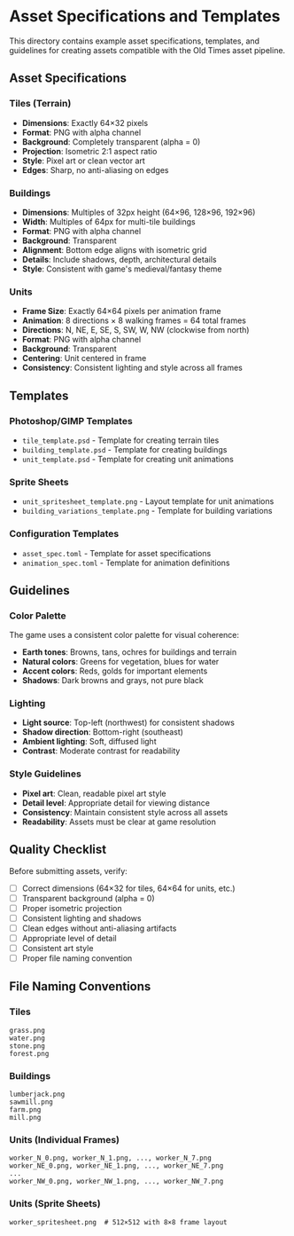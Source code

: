 # Asset Specifications and Templates

This directory contains example asset specifications, templates, and guidelines for creating assets compatible with the Old Times asset pipeline.

## Asset Specifications

### Tiles (Terrain)
- **Dimensions**: Exactly 64×32 pixels
- **Format**: PNG with alpha channel
- **Background**: Completely transparent (alpha = 0)
- **Projection**: Isometric 2:1 aspect ratio
- **Style**: Pixel art or clean vector art
- **Edges**: Sharp, no anti-aliasing on edges

### Buildings
- **Dimensions**: Multiples of 32px height (64×96, 128×96, 192×96)
- **Width**: Multiples of 64px for multi-tile buildings
- **Format**: PNG with alpha channel
- **Background**: Transparent
- **Alignment**: Bottom edge aligns with isometric grid
- **Details**: Include shadows, depth, architectural details
- **Style**: Consistent with game's medieval/fantasy theme

### Units
- **Frame Size**: Exactly 64×64 pixels per animation frame
- **Animation**: 8 directions × 8 walking frames = 64 total frames
- **Directions**: N, NE, E, SE, S, SW, W, NW (clockwise from north)
- **Format**: PNG with alpha channel
- **Background**: Transparent
- **Centering**: Unit centered in frame
- **Consistency**: Consistent lighting and style across all frames

## Templates

### Photoshop/GIMP Templates
- `tile_template.psd` - Template for creating terrain tiles
- `building_template.psd` - Template for creating buildings
- `unit_template.psd` - Template for creating unit animations

### Sprite Sheets
- `unit_spritesheet_template.png` - Layout template for unit animations
- `building_variations_template.png` - Template for building variations

### Configuration Templates
- `asset_spec.toml` - Template for asset specifications
- `animation_spec.toml` - Template for animation definitions

## Guidelines

### Color Palette
The game uses a consistent color palette for visual coherence:
- **Earth tones**: Browns, tans, ochres for buildings and terrain
- **Natural colors**: Greens for vegetation, blues for water
- **Accent colors**: Reds, golds for important elements
- **Shadows**: Dark browns and grays, not pure black

### Lighting
- **Light source**: Top-left (northwest) for consistent shadows
- **Shadow direction**: Bottom-right (southeast)
- **Ambient lighting**: Soft, diffused light
- **Contrast**: Moderate contrast for readability

### Style Guidelines
- **Pixel art**: Clean, readable pixel art style
- **Detail level**: Appropriate detail for viewing distance
- **Consistency**: Maintain consistent style across all assets
- **Readability**: Assets must be clear at game resolution

## Quality Checklist

Before submitting assets, verify:
- [ ] Correct dimensions (64×32 for tiles, 64×64 for units, etc.)
- [ ] Transparent background (alpha = 0)
- [ ] Proper isometric projection
- [ ] Consistent lighting and shadows
- [ ] Clean edges without anti-aliasing artifacts
- [ ] Appropriate level of detail
- [ ] Consistent art style
- [ ] Proper file naming convention

## File Naming Conventions

### Tiles
```
grass.png
water.png
stone.png
forest.png
```

### Buildings
```
lumberjack.png
sawmill.png
farm.png
mill.png
```

### Units (Individual Frames)
```
worker_N_0.png, worker_N_1.png, ..., worker_N_7.png
worker_NE_0.png, worker_NE_1.png, ..., worker_NE_7.png
...
worker_NW_0.png, worker_NW_1.png, ..., worker_NW_7.png
```

### Units (Sprite Sheets)
```
worker_spritesheet.png  # 512×512 with 8×8 frame layout
```
